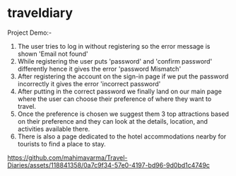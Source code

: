 # traveldiary  
Project Demo:-  
1. The user tries to log in without registering so the error message is shown 'Email not found'
2. While registering the user puts 'password' and 'confirm password' differently hence it gives the error 'password Mismatch'
3. After registering the account on the sign-in page if we put the password incorrectly it gives the error 'incorrect password'
4. After putting in the correct password we finally land on our main page where the user can choose their preference of where they want to travel.
5. Once the preference is chosen we suggest them 3 top attractions based on their preference and they can look at the details, location, and activities available there.
6. There is also a page dedicated to the hotel accommodations nearby for tourists to find a place to stay.

  https://github.com/mahimavarma/Travel-Diaries/assets/118841358/0a7c9f34-57e0-4197-bd96-9d0bd1c4749c
